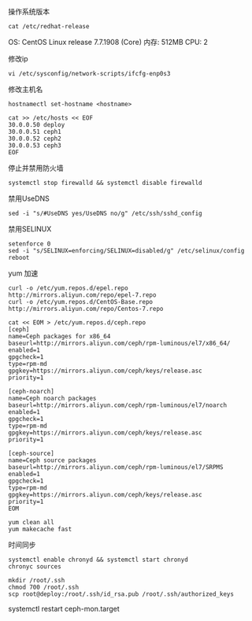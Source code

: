 操作系统版本
```
cat /etc/redhat-release
```
OS: CentOS Linux release 7.7.1908 (Core)
内存: 512MB
CPU: 2

修改ip
```
vi /etc/sysconfig/network-scripts/ifcfg-enp0s3
```

修改主机名
```
hostnamectl set-hostname <hostname>
```
```
cat >> /etc/hosts << EOF
30.0.0.50 deploy
30.0.0.51 ceph1
30.0.0.52 ceph2
30.0.0.53 ceph3
EOF

```
停止并禁用防火墙
```
systemctl stop firewalld && systemctl disable firewalld

```
禁用UseDNS
```
sed -i "s/#UseDNS yes/UseDNS no/g" /etc/ssh/sshd_config

```
禁用SELINUX
```
setenforce 0
sed -i "s/SELINUX=enforcing/SELINUX=disabled/g" /etc/selinux/config
reboot

```

yum 加速
```
curl -o /etc/yum.repos.d/epel.repo http://mirrors.aliyun.com/repo/epel-7.repo
curl -o /etc/yum.repos.d/CentOS-Base.repo http://mirrors.aliyun.com/repo/Centos-7.repo

```


```
cat << EOM > /etc/yum.repos.d/ceph.repo
[ceph]
name=Ceph packages for x86_64
baseurl=http://mirrors.aliyun.com/ceph/rpm-luminous/el7/x86_64/
enabled=1
gpgcheck=1
type=rpm-md
gpgkey=https://mirrors.aliyun.com/ceph/keys/release.asc
priority=1

[ceph-noarch]
name=Ceph noarch packages
baseurl=http://mirrors.aliyun.com/ceph/rpm-luminous/el7/noarch
enabled=1
gpgcheck=1
type=rpm-md
gpgkey=https://mirrors.aliyun.com/ceph/keys/release.asc
priority=1

[ceph-source]
name=Ceph source packages
baseurl=http://mirrors.aliyun.com/ceph/rpm-luminous/el7/SRPMS
enabled=1
gpgcheck=1
type=rpm-md
gpgkey=https://mirrors.aliyun.com/ceph/keys/release.asc
priority=1
EOM

```

```
yum clean all
yum makecache fast

```


时间同步
```
systemctl enable chronyd && systemctl start chronyd
chronyc sources

```
```
mkdir /root/.ssh
chmod 700 /root/.ssh
scp root@deploy:/root/.ssh/id_rsa.pub /root/.ssh/authorized_keys
```


systemctl restart ceph-mon.target
